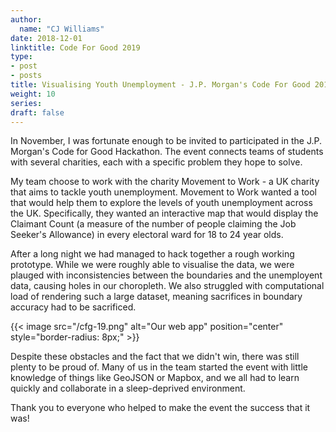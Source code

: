 ```yaml
---
author:
  name: "CJ Williams"
date: 2018-12-01
linktitle: Code For Good 2019
type:
- post
- posts
title: Visualising Youth Unemployment - J.P. Morgan's Code For Good 2019
weight: 10
series: 
draft: false
---
```


In November, I was fortunate enough to be invited to participated in the J.P. 
Morgan's Code for Good Hackathon. The event connects teams of students with 
several charities, each with a specific problem they hope to solve. 

My team choose to work with the charity Movement to Work - a UK charity that 
aims to tackle youth unemployment. Movement to Work wanted a tool that would 
help them to explore the levels of youth unemployment across the UK. Specifically, 
they wanted an interactive map that would display the Claimant Count 
(a measure of the number of people claiming the Job Seeker's Allowance) in every 
electoral ward for 18 to 24 year olds. 

After a long night we had managed to hack together a rough working prototype. 
While we were roughly able to visualise the data, we were plauged with inconsistencies 
between the boundaries and the unemployent data, causing holes in our choropleth. 
We also struggled with computational load of rendering such a large dataset, meaning 
sacrifices in boundary accuracy had to be sacrificed. 

{{< image src="/cfg-19.png" alt="Our web app" position="center" style="border-radius: 8px;" >}}

Despite these obstacles and the fact that we didn't win, there was still plenty to be proud of. 
Many of us in the team started the event with little knowledge of things like GeoJSON or Mapbox, 
and we all had to learn quickly and collaborate in a sleep-deprived environment. 

Thank you to everyone who helped to make the event the success that it was!